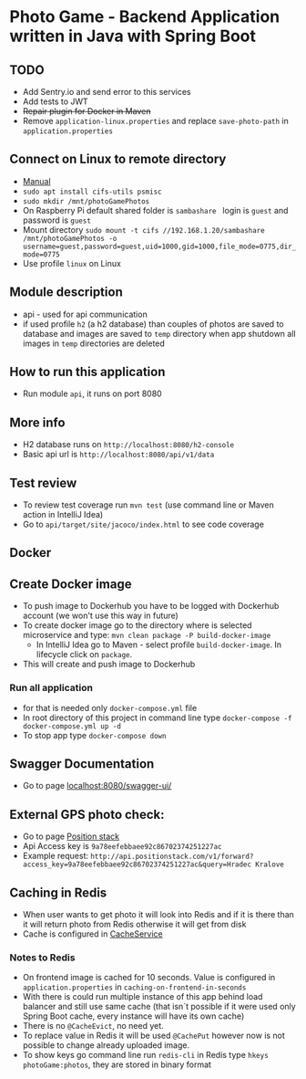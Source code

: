 # Photo Game - Backend Application written in Java with Spring Boot

## TODO
- Add Sentry.io and send error to this services
- Add tests to JWT
- ~~Repair plugin for Docker in Maven~~
- Remove `application-linux.properties`  and replace `save-photo-path` in `application.properties`

## Connect on Linux to remote directory
- [Manual](https://www.linode.com/docs/guides/linux-mount-smb-share/)
- `sudo apt install cifs-utils psmisc`
- `sudo mkdir /mnt/photoGamePhotos`
- On Raspberry Pi default shared folder is `sambashare ` login is `guest` and password is `guest`
- Mount directory `sudo mount -t cifs //192.168.1.20/sambashare /mnt/photoGamePhotos -o username=guest,password=guest,uid=1000,gid=1000,file_mode=0775,dir_mode=0775`
- Use profile `linux` on Linux

## Module description
- api - used for api communication
- if used profile `h2` (a h2 database) than couples of photos are saved to database and images are saved to `temp` directory when app shutdown all images in `temp` directories are deleted

## How to run this application
- Run module `api`, it runs on port 8080

## More info
- H2 database runs on `http://localhost:8080/h2-console`
- Basic api url is `http://localhost:8080/api/v1/data`

## Test review
- To review test coverage run `mvn test` (use command line or Maven action in IntelliJ Idea)
- Go to `api/target/site/jacoco/index.html` to see code coverage

## Docker

## Create Docker image
- To push image to Dockerhub you have to be logged with Dockerhub account (we won't use this way in future)
- To create docker image go to the directory where is selected microservice and type:
`mvn clean package -P build-docker-image`
  - In IntelliJ Idea go to Maven - select profile `build-docker-image`. In lifecycle click on `package`.
- This will create and push image to Dockerhub

### Run all application
- for that is needed only `docker-compose.yml` file
- In root directory of this project in command line type `docker-compose -f docker-compose.yml up -d`
- To stop app type `docker-compose down`

## Swagger Documentation
- Go to page [localhost:8080/swagger-ui/](http://localhost:8080/swagger-ui/)

## External GPS photo check:
- Go to page [Position stack](https://positionstack.com/)
- Api Access key is `9a78eefebbaee92c86702374251227ac`
- Example request: `http://api.positionstack.com/v1/forward?access_key=9a78eefebbaee92c86702374251227ac&query=Hradec Kralove`

## Caching in Redis
- When user wants to get photo it will look into Redis and if it is there than it will return photo from Redis otherwise it will get from disk 
- Cache is configured in [CacheService](api/src/main/java/com/pavelkostal/api/service/CacheService.java)

### Notes to Redis
- On frontend image is cached for 10 seconds. Value is configured in `application.properties` in `caching-on-frontend-in-seconds`
- With there is could run multiple instance of this app behind load balancer and still use same cache
(that isn´t possible if it were used only Spring Boot cache, every instance will have its own cache)
- There is no `@CacheEvict`, no need yet.
- To replace value in Redis it will be used `@CachePut` however now is not possible to change already uploaded image.
- To show keys go command line run `redis-cli` in Redis type `hkeys photoGame:photos`, they are stored in binary format